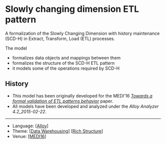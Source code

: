 # Slowly changing dimension ETL pattern

A formalization of the Slowly Changing Dimension with history maintenance (SCD-H) in Extract, Transform, Load (ETL) processes.

The model
* formalizes data objects and mappings between them
* formalizes the structure of the SCD-H ETL pattern
* it models some of the operations required by SCD-H

## History

* This model has been originally developed for the MEDI'16 *[Towards a formal validation of ETL patterns behavior](http://nmacedo.github.io/pubs.html#medi16)* paper.
* All models have been developed and analyzed under the *Alloy Analyzer 4.2_2015-02-22*.

---

* Language: [[Alloy](https://github.com/nmacedo/MSV/wiki/By-Language#alloy)]
* Theme: [[Data Warehousing](https://github.com/nmacedo/MSV/wiki/By-Theme#data-warehousing)] [[Rich Structure](https://github.com/nmacedo/MSV/wiki/By-Theme#rich-structure)]
* Venue: [[MEDI16](https://github.com/nmacedo/MSV/wiki/By-Venue#towards-a-formal-validation-of-etl-patterns-behavior)]
